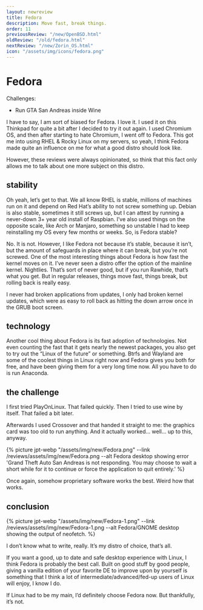 ```yaml
---
layout: newreview
title: Fedora
description: Move fast, break things.
order: 11
previousReview: "/new/OpenBSD.html"
oldReview: "/old/fedora.html"
nextReview: "/new/Zorin_OS.html"
icon: "/assets/img/icons/fedora.png"
---
```


# Fedora

Challenges:

- Run GTA San Andreas inside Wine

I have to say, I am sort of biased for Fedora. I love it. I used it on this Thinkpad for quite a bit after I decided to try it out again. I used Chromium OS, and then after starting to hate Chromium, I went off to Fedora. This got me into using RHEL & Rocky Linux on my servers, so yeah, I think Fedora made quite an influence on me for what a good distro should look like.

However, these reviews were always opinionated, so think that this fact only allows me to talk about one more subject on this distro.

## stability

Oh yeah, let’s get to that. We all know RHEL is stable, millions of machines run on it and depend on Red Hat’s ability to not screw something up. Debian is also stable, sometimes it still screws up, but I can attest by running a never-down 3+ year old install of Raspbian. I’ve also used things on the opposite scale, like Arch or Manjaro, something so unstable I had to keep reinstalling my OS every few months or weeks. So, is Fedora stable?

No. It is not. However, I like Fedora not because it’s stable, because it isn’t, but the amount of safeguards in place where it can break, but you’re not screwed. One of the most interesting things about Fedora is how fast the kernel moves on it. I’ve never seen a distro offer the option of the mainline kernel. Nightlies. That’s sort of never good, but if you run Rawhide, that’s what you get. But in regular releases, things move fast, things break, but rolling back is really easy.

I never had broken applications from updates, I only had broken kernel updates, which were as easy to roll back as hitting the down arrow once in the GRUB boot screen.

## technology

Another cool thing about Fedora is its fast adoption of technologies. Not even counting the fast that it gets nearly the newest packages, you also get to try out the “Linux of the future” or something. Btrfs and Wayland are some of the coolest things in Linux right now and Fedora gives you both for free, and have been giving them for a very long time now. All you have to do is run Anaconda.

## the challenge

I first tried PlayOnLinux. That failed quickly.
Then I tried to use wine by itself. That failed a bit later.

Afterwards I used Crossover and that handed it straight to me: the graphics card was too old to run anything. And it actually worked... well... up to this, anyway.

{% picture jpt-webp "/assets/img/new/Fedora.png" --link /reviews/assets/img/new/Fedora.png --alt Fedora desktop showing error 'Grand Theft Auto San Andreas is not responding. You may choose to wait a short while for it to continue or force the application to quit entirely.' %}

Once again, somehow proprietary software works the best. Weird how that works.

## conclusion

{% picture jpt-webp "/assets/img/new/Fedora-1.png" --link /reviews/assets/img/new/Fedora-1.png --alt Fedora/GNOME desktop showing the output of neofetch. %}

I don’t know what to write, really. It’s my distro of choice, that’s all.

If you want a good, up to date and safe desktop experience with Linux, I think Fedora is probably the best call. Built on good stuff by good people, giving a vanilla edition of your favorite DE to improve upon by yourself is something that I think a lot of intermediate/advanced/fed-up users of Linux will enjoy, I know I do.

If Linux had to be my main, I’d definitely choose Fedora now. But thankfully, it’s not.
